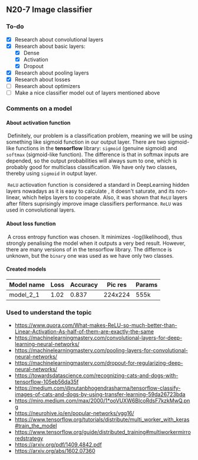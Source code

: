 ## N20-7 Image classifier

### To-do

- [x] Research about convolutional layers 
- [x] Research about basic layers:
  - [x] Dense
  - [x] Activation
  - [x] Dropout
- [x] Research about pooling layers
- [x] Research about losses
- [ ] Research about optimizers
- [ ] Make a nice classifier model out of layers mentioned above

### Comments on a model

#### About activation function

​	Definitely, our problem is a classification problem, meaning we will be using something like sigmoid function in our output layer. There are two sigmoid-like functions in the **tensorflow** library: `sigmoid` (genuine sigmoid) and `softmax` (sigmoid-like function). The difference is that in softmax inputs are depended, so the output probabilities will always sum to one, which is probably good for multiclass classification. We have only two classes, thereby using `sigmoid` in output layer.

​	`ReLU` actiovation function is considered a standard in DeepLearning hidden layers nowadays as it is easy to calculate , it doesn't saturate, and its non-linear, which helps layers to cooperate. Also, it was shown that `ReLU` layers after filters suprisingly improve image classifiers performance. `ReLU` was used in convolutional layers. 

#### About loss function

​	A cross entropy function was chosen. It minimizes -log(likelihood)​, thus strongly penalising the model when it outputs a very bed result. However, there are many versions of in the tensorflow library. The differnce is unknown, but the `binary` one was used as we have only two classes.

#### Created models

| Model name | Loss | Accuracy | Pic res | Params |
| :--------- | :--- | :------- | ------- | ------ |
| model_2_1  | 1.02 | 0.837    | 224x224 | 555k   |



### Used to understand the topic

- https://www.quora.com/What-makes-ReLU-so-much-better-than-Linear-Activation-As-half-of-them-are-exactly-the-same
- https://machinelearningmastery.com/convolutional-layers-for-deep-learning-neural-networks/
- https://machinelearningmastery.com/pooling-layers-for-convolutional-neural-networks/
- https://machinelearningmastery.com/dropout-for-regularizing-deep-neural-networks/
- https://towardsdatascience.com/recognizing-cats-and-dogs-with-tensorflow-105eb56da35f
- https://medium.com/@nutanbhogendrasharma/tensorflow-classify-images-of-cats-and-dogs-by-using-transfer-learning-59da26723bda
- https://miro.medium.com/max/2000/1*ooVUXW6BIcoRdsF7kzkMwQ.png
- https://neurohive.io/en/popular-networks/vgg16/
- https://www.tensorflow.org/tutorials/distribute/multi_worker_with_keras#train_the_model
- https://www.tensorflow.org/guide/distributed_training#multiworkermirroredstrategy
- https://arxiv.org/pdf/1409.4842.pdf
- https://arxiv.org/abs/1602.07360